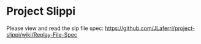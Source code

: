 # Project Slippi

Please view and read the slp file spec:
https://github.com/JLaferri/project-slippi/wiki/Replay-File-Spec
